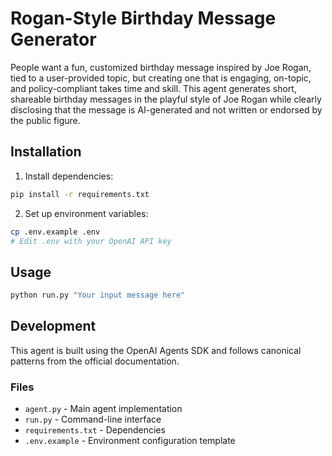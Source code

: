 # Rogan-Style Birthday Message Generator

People want a fun, customized birthday message inspired by Joe Rogan, tied to a user-provided topic, but creating one that is engaging, on-topic, and policy-compliant takes time and skill. This agent generates short, shareable birthday messages in the playful style of Joe Rogan while clearly disclosing that the message is AI-generated and not written or endorsed by the public figure.

## Installation

1. Install dependencies:
```bash
pip install -r requirements.txt
```

2. Set up environment variables:
```bash
cp .env.example .env
# Edit .env with your OpenAI API key
```

## Usage

```bash
python run.py "Your input message here"
```

## Development

This agent is built using the OpenAI Agents SDK and follows canonical patterns from the official documentation.

### Files
- `agent.py` - Main agent implementation
- `run.py` - Command-line interface
- `requirements.txt` - Dependencies
- `.env.example` - Environment configuration template
